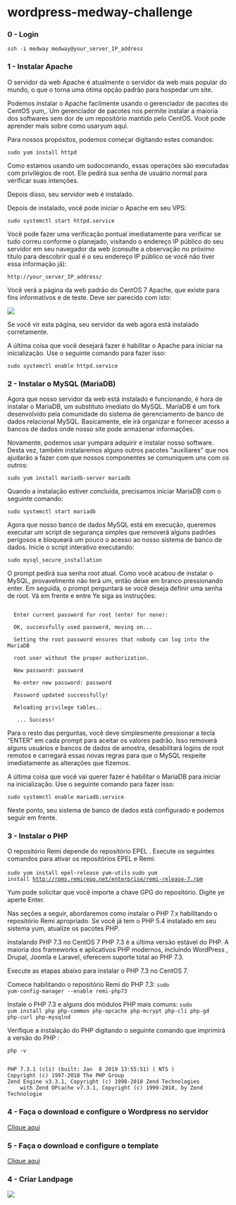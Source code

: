 # wordpress-medway-challenge


### 0 - Login

<code>ssh -i medway medway@your_server_IP_address</code>

### 1 - Instalar Apache

O servidor da web Apache é atualmente o servidor da web mais popular do mundo, o que o torna uma ótima opção padrão para hospedar um site.

Podemos instalar o Apache facilmente usando o gerenciador de pacotes do CentOS yum,. Um gerenciador de pacotes nos permite instalar a maioria dos softwares sem dor de um repositório mantido pelo CentOS. Você pode aprender mais sobre como usaryum aqui.

Para nossos propósitos, podemos começar digitando estes comandos:

<code>sudo yum install httpd</code>

Como estamos usando um sudocomando, essas operações são executadas com privilégios de root. Ele pedirá sua senha de usuário normal para verificar suas intenções.

Depois disso, seu servidor web é instalado.

Depois de instalado, você pode iniciar o Apache em seu VPS:

<code>sudo systemctl start httpd.service</code>

Você pode fazer uma verificação pontual imediatamente para verificar se tudo correu conforme o planejado, visitando o endereço IP público do seu servidor em seu navegador da web (consulte a observação no próximo título para descobrir qual é o seu endereço IP público se você não tiver essa informação já):

<code>http://your_server_IP_address/</code>

Você verá a página da web padrão do CentOS 7 Apache, que existe para fins informativos e de teste. Deve ser parecido com isto:

<img src="https://storage.googleapis.com/imgs.medway.com.br/2020/08/cd91cecc-screen-shot-2020-08-18-at-10.53.31.png">

Se você vir esta página, seu servidor da web agora está instalado corretamente.

A última coisa que você desejará fazer é habilitar o Apache para iniciar na inicialização. Use o seguinte comando para fazer isso:

<code>sudo systemctl enable httpd.service</code>

### 2 - Instalar o MySQL (MariaDB)

Agora que nosso servidor da web está instalado e funcionando, é hora de instalar o MariaDB, um substituto imediato do MySQL. MariaDB é um fork desenvolvido pela comunidade do sistema de gerenciamento de banco de dados relacional MySQL. Basicamente, ele irá organizar e fornecer acesso a bancos de dados onde nosso site pode armazenar informações.

Novamente, podemos usar yumpara adquirir e instalar nosso software. Desta vez, também instalaremos alguns outros pacotes "auxiliares" que nos ajudarão a fazer com que nossos componentes se comuniquem uns com os outros:

<code>sudo yum install mariadb-server mariadb</code>

Quando a instalação estiver concluída, precisamos iniciar MariaDB com o seguinte comando:

<code>sudo systemctl start mariadb</code>

Agora que nosso banco de dados MySQL está em execução, queremos executar um script de segurança simples que removerá alguns padrões perigosos e bloqueará um pouco o acesso ao nosso sistema de banco de dados. Inicie o script interativo executando:

<code>sudo mysql_secure_installation</code>

O prompt pedirá sua senha root atual. Como você acabou de instalar o MySQL, provavelmente não terá um, então deixe em branco pressionando enter. Em seguida, o prompt perguntará se você deseja definir uma senha de root. Vá em frente e entre Ye siga as instruções:

<code>
  Enter current password for root (enter for none): <br>
  OK, successfully used password, moving on...
</code>
 
<code>
  Setting the root password ensures that nobody can log into the MariaDB <br />
  root user without the proper authorization.
</code>

<code>
  New password: password <br />
  Re-enter new password: password <br />
  Password updated successfully! <br />
  Reloading privilege tables.. <br />
   ... Success!
</code>

 
 Para o resto das perguntas, você deve simplesmente pressionar a tecla “ENTER” em cada prompt para aceitar os valores padrão. Isso removerá alguns usuários e bancos de dados de amostra, desabilitará logins de root remotos e carregará essas novas regras para que o MySQL respeite imediatamente as alterações que fizemos.

A última coisa que você vai querer fazer é habilitar o MariaDB para iniciar na inicialização. Use o seguinte comando para fazer isso:

<code>sudo systemctl enable mariadb.service</code>

Neste ponto, seu sistema de banco de dados está configurado e podemos seguir em frente.

### 3 - Instalar o PHP

O repositório Remi depende do repositório EPEL . Execute os seguintes comandos para ativar os repositórios EPEL e Remi:

<code>sudo yum install epel-release yum-utils</code>
<code>sudo yum install http://rpms.remirepo.net/enterprise/remi-release-7.rpm</code>

Yum pode solicitar que você importe a chave GPG do repositório. Digite ye aperte Enter.

Nas seções a seguir, abordaremos como instalar o PHP 7.x habilitando o repositório Remi apropriado. Se você já tem o PHP 5.4 instalado em seu sistema yum, atualize os pacotes PHP.

Instalando PHP 7.3 no CentOS 7
PHP 7.3 é a última versão estável do PHP. A maioria dos frameworks e aplicativos PHP modernos, incluindo WordPress , Drupal, Joomla e Laravel, oferecem suporte total ao PHP 7.3.

Execute as etapas abaixo para instalar o PHP 7.3 no CentOS 7.

Comece habilitando o repositório Remi do PHP 7.3:
<code>sudo yum-config-manager --enable remi-php73</code>

Instale o PHP 7.3 e alguns dos módulos PHP mais comuns:
<code>sudo yum install php php-common php-opcache php-mcrypt php-cli php-gd php-curl php-mysqlnd</code>

Verifique a instalação do PHP digitando o seguinte comando que imprimirá a versão do PHP :

<code>php -v</code>

<code>
PHP 7.3.1 (cli) (built: Jan  8 2019 13:55:51) ( NTS )
Copyright (c) 1997-2018 The PHP Group
Zend Engine v3.3.1, Copyright (c) 1998-2018 Zend Technologies
    with Zend OPcache v7.3.1, Copyright (c) 1999-2018, by Zend Technologie
</code>

### 4 - Faça o download e configure o Wordpress no servidor

<a href="https://br.wordpress.org/download/">Clique aqui</a>

### 5 - Faça o download e configure o template

<a href="http://html5blank.com/">Clique aqui</a>

### 4 - Criar Landpage

<img src="https://storage.googleapis.com/imgs.medway.com.br/2020/08/6351018a-screencapture-cr-medway-br-2020-08-17-14_59_44.jpg">

